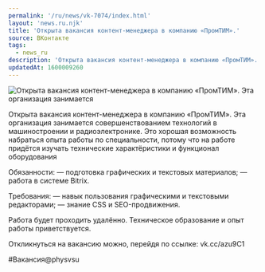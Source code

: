 ```yaml
---
permalink: '/ru/news/vk-7074/index.html'
layout: 'news.ru.njk'
title: 'Открыта вакансия контент-менеджера в компанию «ПромТИМ».'
source: ВКонтакте
tags:
  - news_ru
description: 'Открыта вакансия контент-менеджера в компанию «ПромТИМ».'
updatedAt: 1600009260
---
```

![Открыта вакансия контент-менеджера в компанию «ПромТИМ». Эта организация занимается](https://sun9-66.userapi.com/impg/Qz-PyOCbEqy4HwaIFLy-cXzBLvT04ebuULA8kw/6uvFwgKCdAU.jpg?size=1280x777&quality=96&proxy=1&sign=d1dc49325d73572cf41078040c5d44ad&c_uniq_tag=0uKymNEVv_eAYHqGg-CG6VaHSN8O415JZOtillIemYM&type=album)

Открыта вакансия контент-менеджера в компанию «ПромТИМ». Эта организация занимается совершенствованием технологий в машиностроении и радиоэлектронике. Это хорошая возможность набраться опыта работы по специальности, потому что на работе придётся изучать технические характёристики и функционал оборудования

Обязанности:
— подготовка графических и текстовых материалов;
— работа в системе Bitrix.

Требования:
— навык пользования графическими и текстовыми редакторами;
— знание CSS и SEO-продвижения.

Работа будет проходить удалённо. Техническое образование и опыт работы приветствуется.

Откликнуться на вакансию можно, перейдя по ссылке: vk.cc/azu9C1

#Вакансия@physvsu
